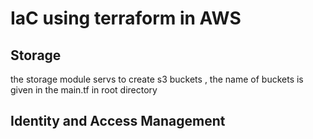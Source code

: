 # IaC using terraform in AWS

## Storage 
the storage module servs to create s3 buckets , the name of buckets is given in the main.tf in root directory  

## Identity and Access Management 




